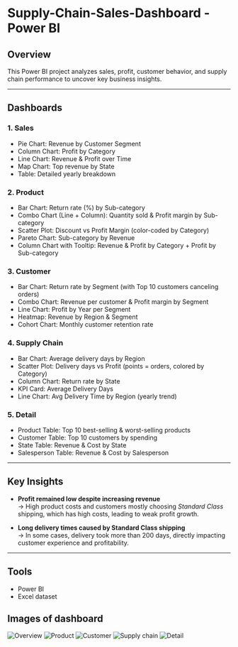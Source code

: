 # Supply-Chain-Sales-Dashboard - Power BI

## Overview
This Power BI project analyzes sales, profit, customer behavior, and supply chain performance to uncover key business insights.

---

## Dashboards

### 1. Sales
- Pie Chart: Revenue by Customer Segment
- Column Chart: Profit by Category
- Line Chart: Revenue & Profit over Time
- Map Chart: Top revenue by State
- Table: Detailed yearly breakdown

### 2. Product
- Bar Chart: Return rate (%) by Sub-category
- Combo Chart (Line + Column): Quantity sold & Profit margin by Sub-category
- Scatter Plot: Discount vs Profit Margin (color-coded by Category)
- Pareto Chart: Sub-category by Revenue
- Column Chart with Tooltip: Revenue & Profit by Category + Profit by Sub-category

### 3. Customer
- Bar Chart: Return rate by Segment (with Top 10 customers canceling orders)
- Combo Chart: Revenue per customer & Profit margin by Segment
- Line Chart: Profit by Year per Segment
- Heatmap: Revenue by Region & Segment
- Cohort Chart: Monthly customer retention rate

### 4. Supply Chain
- Bar Chart: Average delivery days by Region
- Scatter Plot: Delivery days vs Profit (points = orders, colored by Category)
- Column Chart: Return rate by State
- KPI Card: Average Delivery Days
- Line Chart: Avg Delivery Time by Region (yearly trend)

### 5. Detail
- Product Table: Top 10 best-selling & worst-selling products
- Customer Table: Top 10 customers by spending
- State Table: Revenue & Cost by State
- Salesperson Table: Revenue & Cost by Salesperson

---

## Key Insights
- **Profit remained low despite increasing revenue**  
  → High product costs and customers mostly choosing *Standard Class* shipping, which has high costs, leading to weak profit growth.  

- **Long delivery times caused by Standard Class shipping**  
  → In some cases, delivery took more than 200 days, directly impacting customer experience and profitability.  

---

## Tools
- Power BI  
- Excel dataset  

## Images of dashboard
![Overview](screenshots/dashboard.png)
![Product](screenshots/dashboard.png)
![Customer](screenshots/dashboard.png)
![Supply chain](screenshots/dashboard.png)
![Detail](screenshots/dashboard.png)
